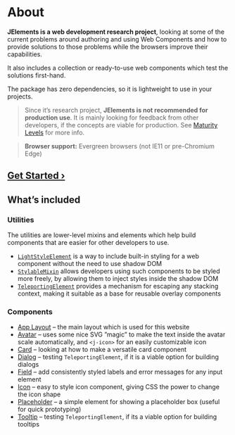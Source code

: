 # About

<div class="hero">
  <j-icon></j-icon>
</div>

<p class="ingress"><b>JElements is a web development research project</b>, looking at some of the current problems around authoring and using Web Components and how to provide solutions to those problems while the browsers improve their capabilities.</p>

<p class="ingress">It also includes a collection or ready-to-use web components which test the solutions first-hand.</p>

<p>The package has zero dependencies, so it is lightweight to use in your projects.</p>

> Since it’s research project, **JElements is not recommended for production use**. It is mainly looking for feedback from other developers, if the concepts are viable for production. See [Maturity Levels](/maturity) for more info.

> **Browser support:** Evergreen browsers (not IE11 or pre-Chromium Edge)

## [Get Started ›](/howto)

## What’s included

### Utilities

The utilities are lower-level mixins and elements which help build components that are easier for other developers to use.

- [`LightStyleElement`](/light-style-element) is a way to include built-in styling for a web component without the need to use shadow DOM
- [`StylableMixin`](/stylable-mixin) allows developers using such components to be styled more freely, by allowing them to inject styles inside the shadow DOM
- [`TeleportingElement`](/teleporting-element) provides a mechanism for escaping any stacking context, making it suitable as a base for reusable overlay components


### Components

- [App Layout](/app-layout) – the main layout which is used for this website
- [Avatar](/avatar) – uses some nice SVG ”magic” to make the text inside the avatar scale automatically, and `<j-icon>` for an easily customizable icon
- [Card](/card) – looking at how to make a versatile card component
- [Dialog](/dialog) – testing `TeleportingElement`, if it is a viable option for building dialogs
- [Field](/field) – add consistently styled labels and error messages for any input element
- [Icon](/icon) – easy to style icon component, giving CSS the power to change the icon shape
- [Placeholder](/placeholder) – a simple element for showing a placeholder box (useful for quick prototyping)
- [Tooltip](/tooltip) – testing `TeleportingElement`, if its a viable option for building tooltips
